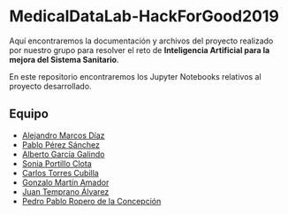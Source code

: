 # MedicalDataLab-HackForGood2019
Aquí encontraremos la documentación y archivos del proyecto realizado por nuestro grupo para resolver el reto de **Inteligencia Artificial para la mejora del Sistema Sanitario**.

En este repositorio encontraremos los Jupyter Notebooks relativos al proyecto desarrollado.

## Equipo

- [Alejandro Marcos Díaz](https://github.com/amarcosdiinf)
- [Pablo Pérez Sánchez](https://github.com/PabloPerSa)
- [Alberto García Galindo](https://github.com/Alberto267)
- [Sonia Portillo Clota](https://github.com/soniaportilloclota)
- [Carlos Torres Cubilla](https://github.com/carlostorrescubila)
- [Gonzalo Martín Amador](https://github.com/gon99martin)
- [Juan Temprano Álvarez](https://github.com/JuanTem)
- [Pedro Pablo Ropero de la Concepción](https://github.com/RoperoPedro)
